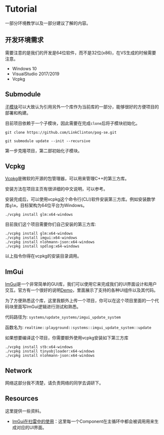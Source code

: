 # Tutorial

一部分环境教学以及一部分建议了解的内容。

## 开发环境需求

需要注意的是我们的开发是64位软件，而不是32位(x86)，在VS生成的时候需要注意。

- Windows 10
- VisualStudio 2017/2019
- Vcpkg

## Submodule

[子模块](https://git-scm.com/book/zh/v2/Git-%E5%B7%A5%E5%85%B7-%E5%AD%90%E6%A8%A1%E5%9D%97)可以大致认为引用另外一个库作为当前库的一部分，能够很好的方便项目的部署和构建。

目前项目依赖于一个子模块，因此需要在完成`clone`后将子模块初始化。

```
git clone https://github.com/LinkClinton/pog-se.git

git submodule update --init --recursive
```

第一步克隆项目，第二部初始化子模块。

## Vcpkg

[Vcpkg](https://github.com/microsoft/vcpkg)是微软的开源的包管理器，可以用来管理C++的第三方库。

安装方法在项目主页有很详细的中文说明，可以参考。

安装完成后，可以使用vcpkg这个命令行(CLI)软件安装第三方库。例如安装数学库`glm`，目标架构为64位平台为Windows。

```
./vcpkg install glm:x64-windows
```

目前我们这个项目需要你们自己安装的第三方库:

```
./vcpkg install glm:x64-windows
./vcpkg install imgui:x64-windows
./vcpkg install nlohmann-json:x64-windows
./vcpkg install spdlog:x64-windows
```

以上指令你得在vcpkg的安装目录调用。

## ImGui

[ImGui](https://github.com/ocornut/imgui)是一个非常简单的GUI库，我们可以使用它来完成我们的UI界面设计和用户交互。官方有一个很好的说明[Demo](https://github.com/ocornut/imgui/blob/master/imgui_demo.cpp)，里面展示了支持的各种UI组件以及其代码。

为了方便熟悉这个库，这里我额外上传一个项目，你可以在这个项目里面的一个代码块里面写ImGui逻辑进行测试和熟悉。

代码路径为: `systems/update_systems/imgui_update_system`

函数名为: `realtime::playground::systems::imgui_update_system::update`

如果想要编译这个项目，你需要额外使用vcpkg安装如下第三方库

```
./vcpkg install stb:x64-windows
./vcpkg install tinyobjloader:x64-windows
./vcpkg install nlohmann-json:x64-windows
```

## Network

网络这部分我不清楚，请负责网络的同学去调研下。

## Resources

这里提供一些资料。

- [ImGui在扫雷中的使用](https://github.com/LinkClinton/MinesweeperVersus/tree/master/Runtime/Manager/UI/Component)：这里每一个Component在主循环中都会被调用用来生成对应的UI界面。

